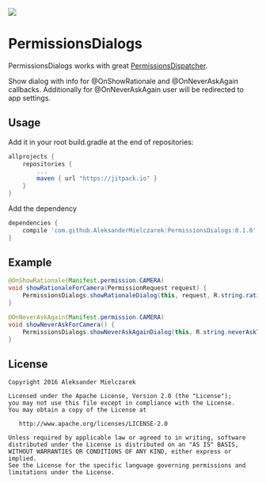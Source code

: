 [![](https://jitpack.io/v/AleksanderMielczarek/PermissionsDialogs.svg)](https://jitpack.io/#AleksanderMielczarek/PermissionsDialogs)

# PermissionsDialogs

PermissionsDialogs works with great [PermissionsDispatcher](http://hotchemi.github.io/PermissionsDispatcher/).

Show dialog with info for @OnShowRationale and @OnNeverAskAgain callbacks. Additionally for @OnNeverAskAgain user will be redirected to app settings.

## Usage

Add it in your root build.gradle at the end of repositories:

```groovy
allprojects {
	repositories {
        ...
        maven { url "https://jitpack.io" }
    }
}
```

Add the dependency

```groovy
dependencies {
    compile 'com.github.AleksanderMielczarek:PermissionsDialogs:0.1.0'
}
```

## Example

```java
@OnShowRationale(Manifest.permission.CAMERA)
void showRationaleForCamera(PermissionRequest request) {
    PermissionsDialogs.showRationaleDialog(this, request, R.string.rationaleText, R.string.dialogOk, R.string.dialogCancel);
}

@OnNeverAskAgain(Manifest.permission.CAMERA)
void showNeverAskForCamera() {
    PermissionsDialogs.showNeverAskAgainDialog(this, R.string.neverAskText, R.string.dialogOk, R.string.dialogCancel);
}
```
 
## License

    Copyright 2016 Aleksander Mielczarek

    Licensed under the Apache License, Version 2.0 (the "License");
    you may not use this file except in compliance with the License.
    You may obtain a copy of the License at

       http://www.apache.org/licenses/LICENSE-2.0

    Unless required by applicable law or agreed to in writing, software
    distributed under the License is distributed on an "AS IS" BASIS,
    WITHOUT WARRANTIES OR CONDITIONS OF ANY KIND, either express or implied.
    See the License for the specific language governing permissions and
    limitations under the License.
